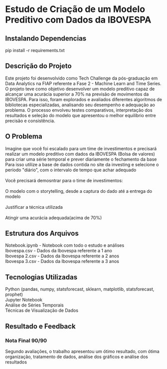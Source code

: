 # Estudo de Criação de um Modelo Preditivo com Dados da IBOVESPA

## Instalando Dependencias

pip install -r requirements.txt

## Descrição do Projeto

Este projeto foi desenvolvido como Tech Challenge da pós-graduação em Data Analytics na FIAP referente a Fase 2 - Machine Learn and Time Series. O projeto teve como objetivo desenvolver um modelo preditivo capaz de alcançar uma acurácia superior a 70% na previsão de movimentos da IBOVESPA. Para isso, foram explorados e avaliados diferentes algoritmos de bibliotecas especializadas, analisando seu desempenho e adequação ao problema. O processo envolveu testes comparativos, interpretação dos resultados e seleção do modelo que apresentou o melhor equilíbrio entre precisão e consistência.

## O Problema

Imagine que você foi escalado para um time de investimentos e precisará realizar um modelo preditivo com dados da IBOVESPA (Bolsa de valores) para criar uma série temporal e prever diariamente o fechamento da base<br>
Para isso utilize a base de dados contida no site da investing e selecione o período "diário", com o intervalo de tempo que achar adequado<br>
<br>
Você precisará demosntrar para o time de investimentos: <br>
<br>
O modelo com o storytelling, desde a captura do dado até a entrega do modelo<br>
<br>
Justificar a técnica utilizada<br>
<br>
Atingir uma acurácia adequada(acima de 70%)

## Estrutura dos Arquivos

Notebook.ipynb - Notebook com todo o estudo e análises<br>
Ibovespa.csv - Dados da Ibovespa referente a 1 ano<br>
Ibovespa 2.csv - Dados da Ibovespa referente a 2 anos<br>
Ibovespa 3.csv - Dados da Ibovespa referente a 3 anos

## Tecnologias Utilizadas
Python (pandas, numpy, statsforecast, sklearn, matplotlib, statsforecast, prophet)<br>
Jupyter Notebook<br>
Análise de Séries Temporais<br>
Técnicas de Visualização de Dados

## Resultado e Feedback

### Nota Final 90/90

Segundo avaliações, o trabalho apresentou um ótimo resultado, com ótima organização, tratamento de dados, análise dos gráficos e análise dos resultados
